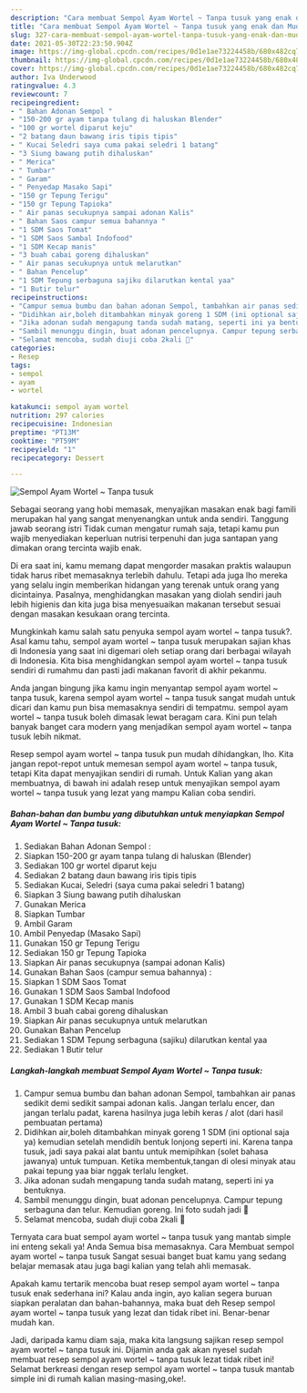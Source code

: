 ```yaml
---
description: "Cara membuat Sempol Ayam Wortel ~ Tanpa tusuk yang enak dan Mudah Dibuat"
title: "Cara membuat Sempol Ayam Wortel ~ Tanpa tusuk yang enak dan Mudah Dibuat"
slug: 327-cara-membuat-sempol-ayam-wortel-tanpa-tusuk-yang-enak-dan-mudah-dibuat
date: 2021-05-30T22:23:50.904Z
image: https://img-global.cpcdn.com/recipes/0d1e1ae73224458b/680x482cq70/sempol-ayam-wortel-tanpa-tusuk-foto-resep-utama.jpg
thumbnail: https://img-global.cpcdn.com/recipes/0d1e1ae73224458b/680x482cq70/sempol-ayam-wortel-tanpa-tusuk-foto-resep-utama.jpg
cover: https://img-global.cpcdn.com/recipes/0d1e1ae73224458b/680x482cq70/sempol-ayam-wortel-tanpa-tusuk-foto-resep-utama.jpg
author: Iva Underwood
ratingvalue: 4.3
reviewcount: 7
recipeingredient:
- " Bahan Adonan Sempol "
- "150-200 gr ayam tanpa tulang di haluskan Blender"
- "100 gr wortel diparut keju"
- "2 batang daun bawang iris tipis tipis"
- " Kucai Seledri saya cuma pakai seledri 1 batang"
- "3 Siung bawang putih dihaluskan"
- " Merica"
- " Tumbar"
- " Garam"
- " Penyedap Masako Sapi"
- "150 gr Tepung Terigu"
- "150 gr Tepung Tapioka"
- " Air panas secukupnya sampai adonan Kalis"
- " Bahan Saos campur semua bahannya "
- "1 SDM Saos Tomat"
- "1 SDM Saos Sambal Indofood"
- "1 SDM Kecap manis"
- "3 buah cabai goreng dihaluskan"
- " Air panas secukupnya untuk melarutkan"
- " Bahan Pencelup"
- "1 SDM Tepung serbaguna sajiku dilarutkan kental yaa"
- "1 Butir telur"
recipeinstructions:
- "Campur semua bumbu dan bahan adonan Sempol, tambahkan air panas sedikit demi sedikit sampai adonan kalis. Jangan terlalu encer, dan jangan terlalu padat, karena hasilnya juga lebih keras / alot (dari hasil pembuatan pertama)"
- "Didihkan air,boleh ditambahkan minyak goreng 1 SDM (ini optional saja ya) kemudian setelah mendidih bentuk lonjong seperti ini. Karena tanpa tusuk, jadi saya pakai alat bantu untuk memipihkan (solet bahasa jawanya) untuk tumpuan. Ketika membentuk,tangan di olesi minyak atau pakai tepung yaa biar nggak terlalu lengket."
- "Jika adonan sudah mengapung tanda sudah matang, seperti ini ya bentuknya."
- "Sambil menunggu dingin, buat adonan pencelupnya. Campur tepung serbaguna dan telur. Kemudian goreng. Ini foto sudah jadi 🥰"
- "Selamat mencoba, sudah diuji coba 2kali 🍢"
categories:
- Resep
tags:
- sempol
- ayam
- wortel

katakunci: sempol ayam wortel 
nutrition: 297 calories
recipecuisine: Indonesian
preptime: "PT13M"
cooktime: "PT59M"
recipeyield: "1"
recipecategory: Dessert

---
```



![Sempol Ayam Wortel ~ Tanpa tusuk](https://img-global.cpcdn.com/recipes/0d1e1ae73224458b/680x482cq70/sempol-ayam-wortel-tanpa-tusuk-foto-resep-utama.jpg)

Sebagai seorang yang hobi memasak, menyajikan masakan enak bagi famili merupakan hal yang sangat menyenangkan untuk anda sendiri. Tanggung jawab seorang istri Tidak cuman mengatur rumah saja, tetapi kamu pun wajib menyediakan keperluan nutrisi terpenuhi dan juga santapan yang dimakan orang tercinta wajib enak.

Di era  saat ini, kamu memang dapat mengorder masakan praktis walaupun tidak harus ribet memasaknya terlebih dahulu. Tetapi ada juga lho mereka yang selalu ingin memberikan hidangan yang terenak untuk orang yang dicintainya. Pasalnya, menghidangkan masakan yang diolah sendiri jauh lebih higienis dan kita juga bisa menyesuaikan makanan tersebut sesuai dengan masakan kesukaan orang tercinta. 



Mungkinkah kamu salah satu penyuka sempol ayam wortel ~ tanpa tusuk?. Asal kamu tahu, sempol ayam wortel ~ tanpa tusuk merupakan sajian khas di Indonesia yang saat ini digemari oleh setiap orang dari berbagai wilayah di Indonesia. Kita bisa menghidangkan sempol ayam wortel ~ tanpa tusuk sendiri di rumahmu dan pasti jadi makanan favorit di akhir pekanmu.

Anda jangan bingung jika kamu ingin menyantap sempol ayam wortel ~ tanpa tusuk, karena sempol ayam wortel ~ tanpa tusuk sangat mudah untuk dicari dan kamu pun bisa memasaknya sendiri di tempatmu. sempol ayam wortel ~ tanpa tusuk boleh dimasak lewat beragam cara. Kini pun telah banyak banget cara modern yang menjadikan sempol ayam wortel ~ tanpa tusuk lebih nikmat.

Resep sempol ayam wortel ~ tanpa tusuk pun mudah dihidangkan, lho. Kita jangan repot-repot untuk memesan sempol ayam wortel ~ tanpa tusuk, tetapi Kita dapat menyajikan sendiri di rumah. Untuk Kalian yang akan membuatnya, di bawah ini adalah resep untuk menyajikan sempol ayam wortel ~ tanpa tusuk yang lezat yang mampu Kalian coba sendiri.

<!--inarticleads1-->

##### Bahan-bahan dan bumbu yang dibutuhkan untuk menyiapkan Sempol Ayam Wortel ~ Tanpa tusuk:

1. Sediakan  Bahan Adonan Sempol :
1. Siapkan 150-200 gr ayam tanpa tulang di haluskan (Blender)
1. Sediakan 100 gr wortel diparut keju
1. Sediakan 2 batang daun bawang iris tipis tipis
1. Sediakan  Kucai, Seledri (saya cuma pakai seledri 1 batang)
1. Siapkan 3 Siung bawang putih dihaluskan
1. Gunakan  Merica
1. Siapkan  Tumbar
1. Ambil  Garam
1. Ambil  Penyedap (Masako Sapi)
1. Gunakan 150 gr Tepung Terigu
1. Sediakan 150 gr Tepung Tapioka
1. Siapkan  Air panas secukupnya (sampai adonan Kalis)
1. Gunakan  Bahan Saos (campur semua bahannya) :
1. Siapkan 1 SDM Saos Tomat
1. Gunakan 1 SDM Saos Sambal Indofood
1. Gunakan 1 SDM Kecap manis
1. Ambil 3 buah cabai goreng dihaluskan
1. Siapkan  Air panas secukupnya untuk melarutkan
1. Gunakan  Bahan Pencelup
1. Sediakan 1 SDM Tepung serbaguna (sajiku) dilarutkan kental yaa
1. Sediakan 1 Butir telur




<!--inarticleads2-->

##### Langkah-langkah membuat Sempol Ayam Wortel ~ Tanpa tusuk:

1. Campur semua bumbu dan bahan adonan Sempol, tambahkan air panas sedikit demi sedikit sampai adonan kalis. Jangan terlalu encer, dan jangan terlalu padat, karena hasilnya juga lebih keras / alot (dari hasil pembuatan pertama)
1. Didihkan air,boleh ditambahkan minyak goreng 1 SDM (ini optional saja ya) kemudian setelah mendidih bentuk lonjong seperti ini. Karena tanpa tusuk, jadi saya pakai alat bantu untuk memipihkan (solet bahasa jawanya) untuk tumpuan. Ketika membentuk,tangan di olesi minyak atau pakai tepung yaa biar nggak terlalu lengket.
1. Jika adonan sudah mengapung tanda sudah matang, seperti ini ya bentuknya.
1. Sambil menunggu dingin, buat adonan pencelupnya. Campur tepung serbaguna dan telur. Kemudian goreng. Ini foto sudah jadi 🥰
1. Selamat mencoba, sudah diuji coba 2kali 🍢




Ternyata cara buat sempol ayam wortel ~ tanpa tusuk yang mantab simple ini enteng sekali ya! Anda Semua bisa memasaknya. Cara Membuat sempol ayam wortel ~ tanpa tusuk Sangat sesuai banget buat kamu yang sedang belajar memasak atau juga bagi kalian yang telah ahli memasak.

Apakah kamu tertarik mencoba buat resep sempol ayam wortel ~ tanpa tusuk enak sederhana ini? Kalau anda ingin, ayo kalian segera buruan siapkan peralatan dan bahan-bahannya, maka buat deh Resep sempol ayam wortel ~ tanpa tusuk yang lezat dan tidak ribet ini. Benar-benar mudah kan. 

Jadi, daripada kamu diam saja, maka kita langsung sajikan resep sempol ayam wortel ~ tanpa tusuk ini. Dijamin anda gak akan nyesel sudah membuat resep sempol ayam wortel ~ tanpa tusuk lezat tidak ribet ini! Selamat berkreasi dengan resep sempol ayam wortel ~ tanpa tusuk mantab simple ini di rumah kalian masing-masing,oke!.

